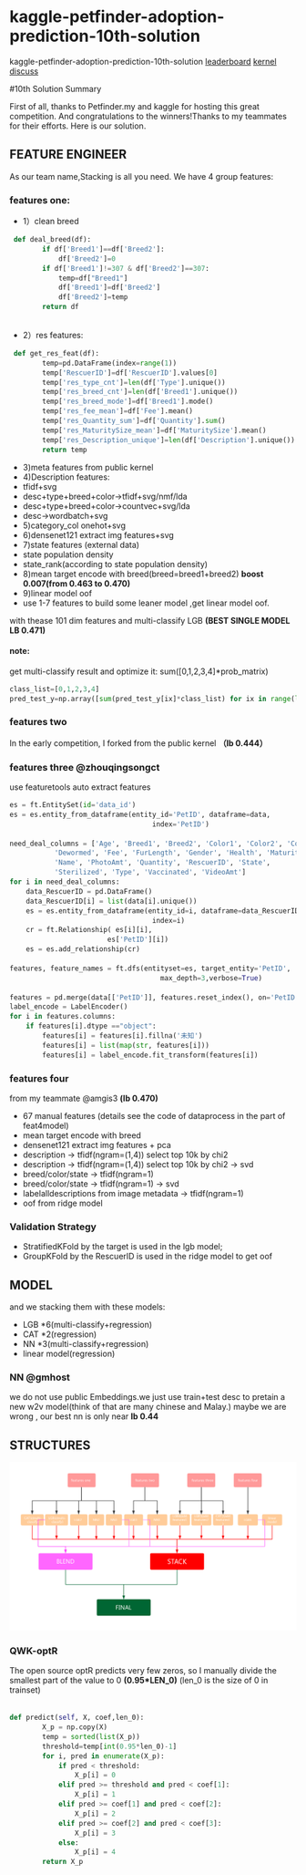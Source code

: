 # kaggle-petfinder-adoption-prediction-10th-solution
kaggle-petfinder-adoption-prediction-10th-solution
[leaderboard](https://www.kaggle.com/c/petfinder-adoption-prediction/leaderboard)
[kernel](https://www.kaggle.com/chizhu2018/final-submit-two-10th-solution-private-0-442?scriptVersionId=12114589)
[discuss](https://www.kaggle.com/c/petfinder-adoption-prediction/discussion/88995#latest-515128)

#10th Solution Summary

First of all, thanks to Petfinder.my and kaggle for hosting this great competition. And congratulations to the winners!Thanks to my teammates for their efforts.
Here is our solution.
## FEATURE ENGINEER
As our team name,Stacking is all you need.
We have 4 group features:
### features one:
* 1）clean breed
```python
 def deal_breed(df):
        if df['Breed1']==df['Breed2']:
            df['Breed2']=0
        if df['Breed1']!=307 & df['Breed2']==307:
            temp=df["Breed1"]
            df['Breed1']=df['Breed2']
            df['Breed2']=temp
        return df
    
```
* 2）res features:
```python
 def get_res_feat(df):
        temp=pd.DataFrame(index=range(1))
        temp['RescuerID']=df['RescuerID'].values[0]
        temp['res_type_cnt']=len(df['Type'].unique())
        temp['res_breed_cnt']=len(df['Breed1'].unique())
        temp['res_breed_mode']=df['Breed1'].mode()
        temp['res_fee_mean']=df['Fee'].mean()
        temp['res_Quantity_sum']=df['Quantity'].sum()
        temp['res_MaturitySize_mean']=df['MaturitySize'].mean()
        temp['res_Description_unique']=len(df['Description'].unique())
        return temp
```
* 3)meta features from  public kernel 
* 4)Description features:
* tfidf+svg
* desc+type+breed+color->tfidf+svg/nmf/lda
* desc+type+breed+color->countvec+svg/lda
* desc->wordbatch+svg
* 5)category_col onehot+svg
* 6)densenet121 extract img features+svg
* 7)state features (external data)
* state population density
* state_rank(according to state population density)
* 8)mean target encode with breed(breed=breed1+breed2) **boost 0.007(from 0.463 to 0.470)**
* 9)linear model oof
* use 1-7 features to build some leaner model ,get linear model oof.

with thease 101 dim features and multi-classify LGB **(BEST SINGLE MODEL LB 0.471)**
#### note:
get multi-classify result and optimize  it:
sum([0,1,2,3,4]*prob_matrix)
```python
class_list=[0,1,2,3,4]
pred_test_y=np.array([sum(pred_test_y[ix]*class_list) for ix in range(len(pred_test_y[:,0]))]) 
```
### features two
In the early competition, I forked from the public kernel **（lb 0.444）**
### features three @zhouqingsongct
use featuretools auto extract features 
```python
es = ft.EntitySet(id='data_id')
es = es.entity_from_dataframe(entity_id='PetID', dataframe=data,
                                   index='PetID')
    
need_deal_columns = ['Age', 'Breed1', 'Breed2', 'Color1', 'Color2', 'Color3', 'Description',
           'Dewormed', 'Fee', 'FurLength', 'Gender', 'Health', 'MaturitySize',
           'Name', 'PhotoAmt', 'Quantity', 'RescuerID', 'State',
           'Sterilized', 'Type', 'Vaccinated', 'VideoAmt']
for i in need_deal_columns:
    data_RescuerID = pd.DataFrame()
    data_RescuerID[i] = list(data[i].unique())
    es = es.entity_from_dataframe(entity_id=i, dataframe=data_RescuerID,
                                   index=i)
    cr = ft.Relationship( es[i][i],
                        es['PetID'][i])
    es = es.add_relationship(cr)
        
features, feature_names = ft.dfs(entityset=es, target_entity='PetID',
                                     max_depth=3,verbose=True)
    
features = pd.merge(data[['PetID']], features.reset_index(), on='PetID', how='left')
label_encode = LabelEncoder()
for i in features.columns:
    if features[i].dtype =="object":
        features[i] = features[i].fillna('未知')
        features[i] = list(map(str, features[i]))
        features[i] = label_encode.fit_transform(features[i])
```
### features four 
from my teammate @amgis3 **(lb 0.470)**
* 67 manual features (details see the code of dataprocess in the part of feat4model)
* mean target encode with breed
* densenet121 extract img features + pca
* description -> tfidf(ngram=(1,4)) select top 10k by chi2
* description -> tfidf(ngram=(1,4)) select top 10k by chi2 -> svd
* breed/color/state -> tfidf(ngram=1)
* breed/color/state -> tfidf(ngram=1) -> svd
* labelalldescriptions from image metadata -> tfidf(ngram=1)
* oof from ridge model
### Validation Strategy
* StratifiedKFold by the target is used in the lgb model;
* GroupKFold by the RescuerID is used in the ridge model to get oof
## MODEL
and we stacking them with these models:
* LGB *6(multi-classify+regression)
* CAT *2(regression)
* NN *3(multi-classify+regression)
* linear model(regression)

### NN @gmhost
we do not use public Embeddings.we just use train+test desc to pretain a new w2v model(think of that are many chinese and Malay.)
maybe we are wrong , our  best nn is only  near  **lb 0.44**

## STRUCTURES
![img](https://github.com/chizhu/kaggle-petfinder-adoption-prediction-10th-solution/blob/master/img.jpg)

### QWK-optR
The open source optR predicts very few zeros, so I manually divide the smallest part of the value to 0 **(0.95*LEN_0)** (len_0 is the size of 0 in trainset)
```python

def predict(self, X, coef,len_0):
        X_p = np.copy(X)
        temp = sorted(list(X_p))
        threshold=temp[int(0.95*len_0)-1]
        for i, pred in enumerate(X_p):
            if pred < threshold:
                X_p[i] = 0
            elif pred >= threshold and pred < coef[1]:
                X_p[i] = 1
            elif pred >= coef[1] and pred < coef[2]:
                X_p[i] = 2
            elif pred >= coef[2] and pred < coef[3]:
                X_p[i] = 3
            else:
                X_p[i] = 4
        return X_p
```
